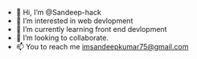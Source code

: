 - 👋 Hi, I’m @Sandeep-hack
- 👀 I’m interested in web devlopment
- 🌱 I’m currently learning front end devlopment
- 💞️ I’m looking to collaborate.
- 📫 You to reach me imsandeepkumar75@gmail.com

<!---
Sandeep-hack/Sandeep-hack is a ✨ special ✨ repository because its `README.md` (this file) appears on your GitHub profile.
You can click the Preview link to take a look at your changes.
--->
